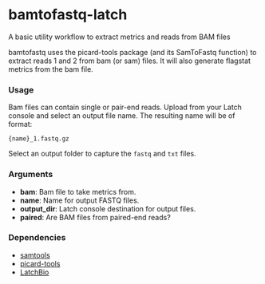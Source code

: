# bamtofastq-latch
A basic utility workflow to extract metrics and reads from BAM files

bamtofastq uses the picard-tools package (and its SamToFastq function) to extract reads 1 and 2 from bam (or sam) files. It will also generate flagstat metrics from the bam file.

### Usage

Bam files can contain single or pair-end reads. Upload from your Latch console and select an output file name. The resulting name will be of format:

```{name}_1.fastq.gz```

Select an output folder to capture the ```fastq``` and ```txt``` files. 

### Arguments

* __bam__: Bam file to take metrics from.
* __name__: Name for output FASTQ files.
* __output_dir__: Latch console destination for output files.
* __paired__: Are BAM files from paired-end reads?

### Dependencies

* [samtools](http://www.htslib.org/)
* [picard-tools](https://broadinstitute.github.io/picard/)
* [LatchBio](https://latch.bio/)